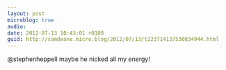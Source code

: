 ```yaml
---
layout: post
microblog: true
audio: 
date: 2012-07-13 10:43:01 +0100
guid: http://samdeane.micro.blog/2012/07/13/t223714137530834944.html
---
```

@stephenheppell maybe he nicked all my energy!
